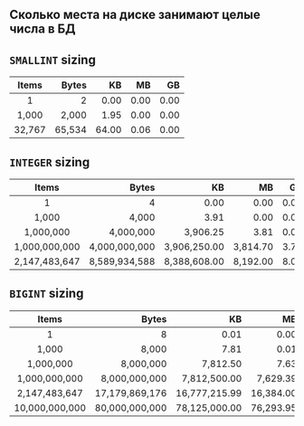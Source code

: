 ## Сколько места на диске занимают целые числа в БД


## `SMALLINT` sizing

| Items  |  Bytes |    KB |   MB |   GB |
|:------:|-------:|------:|-----:|-----:|
|   1    |      2 |  0.00 | 0.00 | 0.00 |
| 1,000  |  2,000 |  1.95 | 0.00 | 0.00 |
| 32,767 | 65,534 | 64.00 | 0.06 | 0.00 |


## `INTEGER` sizing

|     Items     |         Bytes |           KB |       MB |   GB |
|:-------------:|--------------:|-------------:|---------:|-----:|
|       1       |             4 |         0.00 |     0.00 | 0.00 |
|     1,000     |         4,000 |         3.91 |     0.00 | 0.00 |
|   1,000,000   |     4,000,000 |     3,906.25 |     3.81 | 0.00 |
| 1,000,000,000 | 4,000,000,000 | 3,906,250.00 | 3,814.70 | 3.73 |
| 2,147,483,647 | 8,589,934,588 | 8,388,608.00 | 8,192.00 | 8.00 |


## `BIGINT` sizing

|     Items      |          Bytes |            KB |        MB |    GB |
|:--------------:|---------------:|--------------:|----------:|------:|
|       1        |              8 |          0.01 |      0.00 |  0.00 |
|     1,000      |          8,000 |          7.81 |      0.01 |  0.00 |
|   1,000,000    |      8,000,000 |      7,812.50 |      7.63 |  0.01 |
| 1,000,000,000  |  8,000,000,000 |  7,812,500.00 |  7,629.39 |  7.45 |
| 2,147,483,647  | 17,179,869,176 | 16,777,215.99 | 16,384.00 | 16.00 |
| 10,000,000,000 | 80,000,000,000 | 78,125,000.00 | 76,293.95 | 74.51 |
